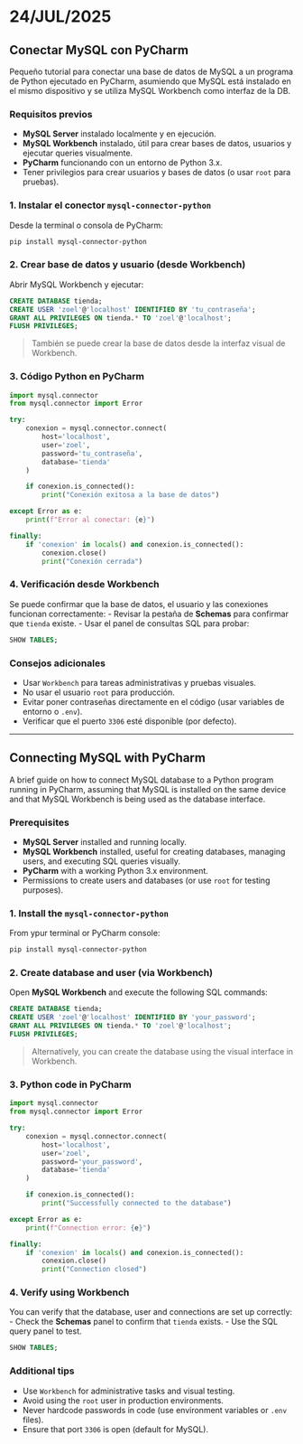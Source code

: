 # 24/JUL/2025

## Conectar MySQL con PyCharm
Pequeño tutorial para conectar una base de datos de MySQL a un programa de Python ejecutado en PyCharm, asumiendo que MySQL está instalado en el mismo dispositivo y se utiliza MySQL Workbench como interfaz de la DB.

### Requisitos previos
- **MySQL Server** instalado localmente y en ejecución.
- **MySQL Workbench** instalado, útil para crear bases de datos, usuarios y ejecutar queries visualmente.
- **PyCharm** funcionando con un entorno de Python 3.x.
- Tener privilegios para crear usuarios y bases de datos (o usar `root` para pruebas).

### 1. Instalar el conector `mysql-connector-python`
Desde la terminal o consola de PyCharm:
```bash
pip install mysql-connector-python
```

### 2. Crear base de datos y usuario (desde Workbench)
Abrir MySQL Workbench y ejecutar:
```sql
CREATE DATABASE tienda;
CREATE USER 'zoel'@'localhost' IDENTIFIED BY 'tu_contraseña';
GRANT ALL PRIVILEGES ON tienda.* TO 'zoel'@'localhost';
FLUSH PRIVILEGES;
```
> También se puede crear la base de datos desde la interfaz visual de Workbench.

### 3. Código Python en PyCharm
```python
import mysql.connector
from mysql.connector import Error

try:
    conexion = mysql.connector.connect(
        host='localhost',
        user='zoel',
        password='tu_contraseña',
        database='tienda'
    )

    if conexion.is_connected():
        print("Conexión exitosa a la base de datos")

except Error as e:
    print(f"Error al conectar: {e}")

finally:
    if 'conexion' in locals() and conexion.is_connected():
        conexion.close()
        print("Conexión cerrada")
```

### 4. Verificación desde Workbench
Se puede confirmar que la base de datos, el usuario y las conexiones funcionan correctamente:
    - Revisar la pestaña de **Schemas** para confirmar que `tienda` existe.
    - Usar el panel de consultas SQL para probar:
```sql
SHOW TABLES;
```

### Consejos adicionales
- Usar `Workbench` para tareas administrativas y pruebas visuales.
- No usar el usuario `root` para producción.
- Evitar poner contraseñas directamente en el código (usar variables de entorno o `.env`).
- Verificar que el puerto `3306` esté disponible (por defecto).

---

## Connecting MySQL with PyCharm
A brief guide on how to connect MySQL database to a Python program running in PyCharm, assuming that MySQL is installed on the same device and that MySQL Workbench is being used as the database interface.

### Prerequisites
- **MySQL Server** installed and running locally.
- **MySQL Workbench** installed, useful for creating databases, managing users, and executing SQL queries visually.
- **PyCharm** with a working Python 3.x environment.
- Permissions to create users and databases (or use `root` for testing purposes).

### 1. Install the `mysql-connector-python` 
From ypur terminal or PyCharm console:
```bash
pip install mysql-connector-python
```

### 2. Create database and user (via Workbench)
Open **MySQL Workbench** and execute the following SQL commands:
```sql
CREATE DATABASE tienda;
CREATE USER 'zoel'@'localhost' IDENTIFIED BY 'your_password';
GRANT ALL PRIVILEGES ON tienda.* TO 'zoel'@'localhost';
FLUSH PRIVILEGES;
```
> Alternatively, you can create the database using the visual interface in Workbench.

### 3. Python code in PyCharm
```python
import mysql.connector
from mysql.connector import Error

try:
    conexion = mysql.connector.connect(
        host='localhost',
        user='zoel',
        password='your_password',
        database='tienda'
    )

    if conexion.is_connected():
        print("Successfully connected to the database")

except Error as e:
    print(f"Connection error: {e}")

finally:
    if 'conexion' in locals() and conexion.is_connected():
        conexion.close()
        print("Connection closed")
```
### 4. Verify using Workbench
You can verify that the database, user and connections are set up correctly:
    - Check the **Schemas** panel to confirm that `tienda` exists.
    - Use the SQL query panel to test.
```sql
SHOW TABLES;
```

### Additional tips
- Use `Workbench` for administrative tasks and visual testing.
- Avoid using the `root` user in production environments.
- Never hardcode passwords in code (use environment variables or `.env` files).
- Ensure that port `3306` is open (default for MySQL).
